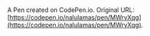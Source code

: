 # 

A Pen created on CodePen.io. Original URL: [https://codepen.io/nalulamas/pen/MWryXqg](https://codepen.io/nalulamas/pen/MWryXqg).


